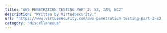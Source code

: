 ```yaml
---
title: "AWS PENETRATION TESTING PART 2. S3, IAM, EC2"
description: "Written by VirtueSecurity."
url: "https://www.virtuesecurity.com/aws-penetration-testing-part-2-s3-iam-ec2/"
category: "Miscellaneous"
---
```

